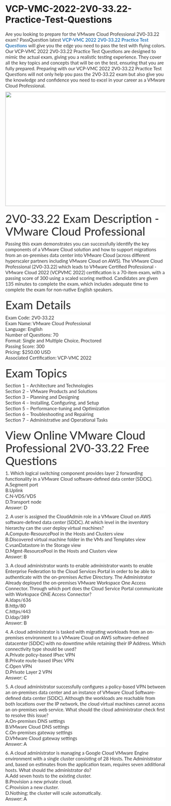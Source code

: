 # VCP-VMC-2022-2V0-33.22-Practice-Test-Questions
<p>
	<span style="font-size:12px;font-weight:normal;">
	<p style="box-sizing:border-box;margin-top:0px;margin-bottom:10px;color:#333333;font-family:Lato;font-size:15px;white-space:normal;background-color:#FFFFFF;">
		Are you looking to prepare for the VMware Cloud Professional 2V0-33.22 exam? PassQuestion latest&nbsp;<span style="box-sizing:border-box;font-weight:700;"><a href="https://www.passquestion.com/2v0-33-22.html" style="box-sizing:border-box;background-color:transparent;color:#337AB7;text-decoration-line:none;">VCP-VMC 2022 2V0-33.22 Practice Test Questions</a></span>&nbsp;will give you the edge you need to pass the test with flying colors. Our VCP-VMC 2022 2V0-33.22 Practice Test Questions are designed to mimic the actual exam, giving you a realistic testing experience. They cover all the key topics and concepts that will be on the test, ensuring that you are fully prepared. Preparing with our VCP-VMC 2022 2V0-33.22 Practice Test Questions will not only help you pass the 2V0-33.22 exam but also give you the knowledge and confidence you need to excel in your career as a VMware Cloud Professional.
	</p>
	<p style="box-sizing:border-box;margin-top:0px;margin-bottom:10px;color:#333333;font-family:Lato;font-size:15px;white-space:normal;background-color:#FFFFFF;">
		<img alt="" src="https://www.passquestion.com/uploads/pqcom/images/20230112/eb29f7ee6aeab4790e6522773ef7221e.png" style="box-sizing:border-box;vertical-align:middle;max-width:100%;height:359px;width:600px;" />
	</p>
	<h1 style="box-sizing:border-box;margin:20px 0px 10px;font-size:36px;font-family:Lato;font-weight:500;line-height:1.1;color:#333333;white-space:normal;background-color:#FFFFFF;">
		2V0-33.22 Exam Description - VMware Cloud Professional
	</h1>
	<p style="box-sizing:border-box;margin-top:0px;margin-bottom:10px;color:#333333;font-family:Lato;font-size:15px;white-space:normal;background-color:#FFFFFF;">
		Passing this exam demonstrates you can successfully identify the key components of a VMware Cloud solution and how to support migrations from an on-premises data center into VMware Cloud (across different hyperscaler partners including VMware Cloud on AWS). The VMware Cloud Professional (2V0-33.22) which leads to VMware Certified Professional - VMware Cloud 2022 (VCPVMC 2022) certification is a 70-item exam, with a passing score of 300 using a scaled scoring method. Candidates are given 135 minutes to complete the exam, which includes adequate time to complete the exam for non-native English speakers.
	</p>
	<h1 style="box-sizing:border-box;margin:20px 0px 10px;font-size:36px;font-family:Lato;font-weight:500;line-height:1.1;color:#333333;white-space:normal;background-color:#FFFFFF;">
		Exam Details
	</h1>
	<p style="box-sizing:border-box;margin-top:0px;margin-bottom:10px;color:#333333;font-family:Lato;font-size:15px;white-space:normal;background-color:#FFFFFF;">
		Exam Code: 2V0-33.22&nbsp;<br style="box-sizing:border-box;" />
Exam Name: VMware Cloud Professional<br style="box-sizing:border-box;" />
Language: English<br style="box-sizing:border-box;" />
Number of Questions: 70<br style="box-sizing:border-box;" />
Format: Single and Multiple Choice, Proctored<br style="box-sizing:border-box;" />
Passing Score: 300<br style="box-sizing:border-box;" />
Pricing: $250.00 USD<br style="box-sizing:border-box;" />
Associated Certification: VCP-VMC 2022
	</p>
	<h1 style="box-sizing:border-box;margin:20px 0px 10px;font-size:36px;font-family:Lato;font-weight:500;line-height:1.1;color:#333333;white-space:normal;background-color:#FFFFFF;">
		Exam Topics
	</h1>
	<p style="box-sizing:border-box;margin-top:0px;margin-bottom:10px;color:#333333;font-family:Lato;font-size:15px;white-space:normal;background-color:#FFFFFF;">
		Section 1 – Architecture and Technologies<br style="box-sizing:border-box;" />
Section 2 – VMware Products and Solutions<br style="box-sizing:border-box;" />
Section 3 – Planning and Designing<br style="box-sizing:border-box;" />
Section 4 – Installing, Configuring, and Setup<br style="box-sizing:border-box;" />
Section 5 – Performance-tuning and Optimization<br style="box-sizing:border-box;" />
Section 6 – Troubleshooting and Repairing<br style="box-sizing:border-box;" />
Section 7 – Administrative and Operational Tasks
	</p>
	<h1 style="box-sizing:border-box;margin:20px 0px 10px;font-size:36px;font-family:Lato;font-weight:500;line-height:1.1;color:#333333;white-space:normal;background-color:#FFFFFF;">
		View Online VMware Cloud Professional 2V0-33.22 Free Questions
	</h1>
	<p style="box-sizing:border-box;margin-top:0px;margin-bottom:10px;color:#333333;font-family:Lato;font-size:15px;white-space:normal;background-color:#FFFFFF;">
		1. Which logical switching component provides layer 2 forwarding functionality in a VMware Cloud software-defined data center (SDDC).<br style="box-sizing:border-box;" />
A.Segment port<br style="box-sizing:border-box;" />
B.Uplink<br style="box-sizing:border-box;" />
C.N-VDS/VDS<br style="box-sizing:border-box;" />
D.Transport node<br style="box-sizing:border-box;" />
Answer: D
	</p>
	<p style="box-sizing:border-box;margin-top:0px;margin-bottom:10px;color:#333333;font-family:Lato;font-size:15px;white-space:normal;background-color:#FFFFFF;">
		2. A user is assigned the CloudAdmin role in a VMware Cloud on AWS software-defined data center (SDDC). At which level in the inventory hierarchy can the user deploy virtual machines?<br style="box-sizing:border-box;" />
A.Compute-ResourcePool in the Hosts and Clusters view<br style="box-sizing:border-box;" />
B.Discovered virtual machine folder in the VMs and Templates view<br style="box-sizing:border-box;" />
C.vsanDatastore in the Storage view<br style="box-sizing:border-box;" />
D.Mgmt-ResourcePool in the Hosts and Clusters view<br style="box-sizing:border-box;" />
Answer: B
	</p>
	<p style="box-sizing:border-box;margin-top:0px;margin-bottom:10px;color:#333333;font-family:Lato;font-size:15px;white-space:normal;background-color:#FFFFFF;">
		3. A cloud administrator wants to enable administrator wants to enable Enterprise Federation to the Cloud Services Portal in order to be able to authenticate with the on-premises Active Directory. The Administrator Already deployed the on-premises VMware Workspace One Access Connector. Through which port does the Cloud Service Portal communicate with Workspace ONE Access Connector?<br style="box-sizing:border-box;" />
A.ldaps/636<br style="box-sizing:border-box;" />
B.http/80<br style="box-sizing:border-box;" />
C.https/443<br style="box-sizing:border-box;" />
D.ldap/389<br style="box-sizing:border-box;" />
Answer: B
	</p>
	<p style="box-sizing:border-box;margin-top:0px;margin-bottom:10px;color:#333333;font-family:Lato;font-size:15px;white-space:normal;background-color:#FFFFFF;">
		4. A cloud administrator is tasked with migrating workloads from an on-premises environment to a VMware Cloud on AWS software-defined datacenter (SDDC) with no downtime while retaining their IP Address. Which connectivity type should be used?<br style="box-sizing:border-box;" />
A.Private policy-based IPsec VPN<br style="box-sizing:border-box;" />
B.Private route-based IPsec VPN<br style="box-sizing:border-box;" />
C.Open VPN<br style="box-sizing:border-box;" />
D.Private Layer 2 VPN<br style="box-sizing:border-box;" />
Answer: C
	</p>
	<p style="box-sizing:border-box;margin-top:0px;margin-bottom:10px;color:#333333;font-family:Lato;font-size:15px;white-space:normal;background-color:#FFFFFF;">
		5. A cloud administrator successfully configures a policy-based VPN between an on-premises data center and an instance of VMware Cloud Software-defined data center (SDDC). Although the workloads are reachable from both locations over the IP network, the cloud virtual machines cannot access an on-premises web service. What should the cloud administrator check first to resolve this issue?<br style="box-sizing:border-box;" />
A.On-premises DNS settings<br style="box-sizing:border-box;" />
B.VMware Cloud DNS settings<br style="box-sizing:border-box;" />
C.On-premises gateway settings<br style="box-sizing:border-box;" />
D.VMware Cloud gateway settings<br style="box-sizing:border-box;" />
Answer: A
	</p>
	<p style="box-sizing:border-box;margin-top:0px;margin-bottom:10px;color:#333333;font-family:Lato;font-size:15px;white-space:normal;background-color:#FFFFFF;">
		6. A cloud administrator is managing a Google Cloud VMware Engine environment with a single cluster consisting of 28 Hosts. The Administrator and, based on estimates from the application team, requires seven additional hosts. What should the administrator do?<br style="box-sizing:border-box;" />
A.Add seven hosts to the existing cluster.<br style="box-sizing:border-box;" />
B.Provision a new private cloud.<br style="box-sizing:border-box;" />
C.Provision a new cluster.<br style="box-sizing:border-box;" />
D.Nothing; the cluster will scale automatically.<br style="box-sizing:border-box;" />
Answer: A
	</p>
</span>
</p>
